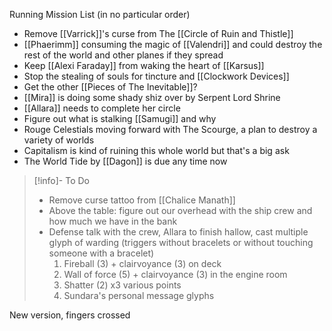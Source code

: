 Running Mission List (in no particular order)
- Remove [[Varrick]]'s curse from The [[Circle of Ruin and Thistle]] 
- [[Phaerimm]] consuming the magic of [[Valendri]] and could destroy the rest of the world and other planes if they spread
- Keep [[Alexi Faraday]] from waking the heart of [[Karsus]] 
- Stop the stealing of souls for tincture and [[Clockwork Devices]]
- Get the other [[Pieces of The Inevitable]]?
- [[Mira]] is doing some shady shiz over by Serpent Lord Shrine
- [[Allara]] needs to complete her circle
- Figure out what is stalking [[Samugi]] and why
- Rouge Celestials moving forward with The Scourge, a plan to destroy a variety of worlds
- Capitalism is kind of ruining this whole world but that's a big ask
- The World Tide by [[Dagon]] is due any time now

> [!info]- To Do  
> - Remove curse tattoo from [[Chalice Manath]]
> - Above the table: figure out our overhead with the ship crew and how much we have in the bank
> - Defense talk with the crew, Allara to finish hallow, cast multiple glyph of warding (triggers without bracelets or without touching someone with a bracelet)
> 	1. Fireball (3) + clairvoyance (3) on deck
> 	2. Wall of force (5) + clairvoyance (3) in the engine room
> 	3. Shatter (2) x3 various points 
> 	4. Sundara's personal message glyphs

New version, fingers crossed